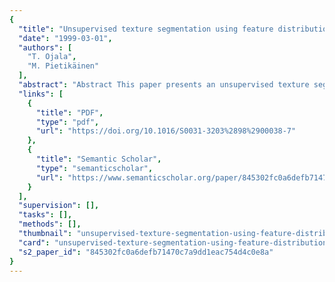 ```yaml
---
{
  "title": "Unsupervised texture segmentation using feature distributions",
  "date": "1999-03-01",
  "authors": [
    "T. Ojala",
    "M. Pietikäinen"
  ],
  "abstract": "Abstract This paper presents an unsupervised texture segmentation method, which uses distributions of local binary patterns and pattern contrasts for measuring the similarity of adjacent image regions during the segmentation process. Nonparametric log-likelihood test, the G statistic, is engaged as a pseudo-metric for comparing feature distributions. A region-based algorithm is developed for coarse image segmentation and a pixelwise classification scheme for improving localization of region boundaries. The performance of the method is evaluated with various types of test images.",
  "links": [
    {
      "title": "PDF",
      "type": "pdf",
      "url": "https://doi.org/10.1016/S0031-3203%2898%2900038-7"
    },
    {
      "title": "Semantic Scholar",
      "type": "semanticscholar",
      "url": "https://www.semanticscholar.org/paper/845302fc0a6defb71470c7a9dd1eac754d4c0e8a"
    }
  ],
  "supervision": [],
  "tasks": [],
  "methods": [],
  "thumbnail": "unsupervised-texture-segmentation-using-feature-distributions-thumb.jpg",
  "card": "unsupervised-texture-segmentation-using-feature-distributions-card.jpg",
  "s2_paper_id": "845302fc0a6defb71470c7a9dd1eac754d4c0e8a"
}
---
```


